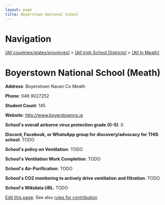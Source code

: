 ```yaml
---
layout: page
title: Boyerstown National School
---
```

# Navigation

[[All countries/states/provinces]](../../..) > [[All Irish School Districts]](../..) > [[All In Meath]](..)

# Boyerstown National School (Meath)

**Address**: Boyerstown Navan Co Meath

**Phone**: 046 9027252

**Student Count**: 145

**Website**: <http://www.boyerstownns.ie>

**School's overall airborne virus protection grade (0-5)**: 0

**Discord, Facebook, or WhatsApp group for discovery/advocacy for THIS school**: TODO

**School's policy on Ventilation**: TODO

**School's Ventilation Work Completion**: TODO

**School's Air-Purification**: TODO

**School's CO2 monitoring to actively drive ventilation and filtration**: TODO

**School's Wikidata URL**: TODO


[Edit this page](https://github.com/ventilate-schools/Ireland/edit/main/./Meath/Boyerstown_National_School.md). See also [rules for contribution](../../../contribution-rules/)
